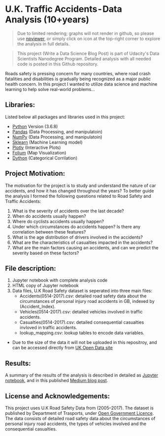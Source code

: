 # U.K. Traffic Accidents - Data Analysis (10+years)
> Due to limited rendering; graphs will not render in github, so please use [npviewer](https://nbviewer.jupyter.org/github/rawanm/DataScientistNanodegree/blob/master/P4_WriteBlogPost/uk_traffic_accidents_data_analysis.ipynb), or simply click on icon at the top-right corner to explore the analysis in full details. 


> This project (Write a Data Science Blog Post) is part of Udacity's Data Scientists Nanodegree Program. Detailed analysis with all needed code is posted in this Github repository.

Roads safety is pressing concern for many countries, where road crash fatalities and disabilities is gradually being recognized as a major public health concern. In this project I wanted to utilize data science and machine learning to help solve real-world problems...

## Libraries:
Listed below all packages and libraries used in this project: 
* [Python](https://www.python.org) Version (3.6.8)
* [Pandas](https://pandas.pydata.org) (Data Processing, and manipulatoin)
* [NumPy](https://www.numpy.org) (Data Processing, and manipulatoin)
* [Sklearn](https://sklearn.org) (Machine Learning model)
* [Plotly](https://plot.ly) (Interactive Plots)
* [Folium](https://python-visualization.github.io/folium/) (Map Visualization)
* [Dython](https://github.com/shakedzy/dython) (Categorical Corrilation)


## Project Motivation:
The motivation for the project is to study and understand the nature of car accidents, and how it has changed throughout the years? To better guide the analysis I formed the following questions related to Road Safety and Traffic Accidents: 
1. What is the severity of accidents over the last decade?
2. When do accidents usually happen?
3. Where do cyclists accidents usually happen?
4. Under which circumstances do accidents happen? Is there any correlation between these features?
5. What is the age distribution of drivers involved in the accidents?
6. What are the characteristics of casualties impacted in the accidents?
7. What are the main factors causing an accidents, and can we predict the severity based on these factors?


## File description:
1. Jupyter notebook with complete analysis code
2. HTML copy of Jupyter notebook
3. Data files, U.K Road Safety dataset is seperated into three main files: 
    * Accidents(0514-2017).csv: detailed road safety data about the circumstances of personal injury road accidents in GB, indexed by (Accident_Index). 
    * Vehicles(0514-2017).csv: detailed vehicles involved in traffic accidents.
    * Casualties(0514-2017).csv: detailed consequential casualties invloved in traffic accidents.
    * lookup_mapping.csv: lookup tables to encode data variables.

* Due to the size of the data it will not be uploaded in this repositroy, and can be accessed directly from [UK Open Data site](https://data.gov.uk/dataset/cb7ae6f0-4be6-4935-9277-47e5ce24a11f/road-safety-data)


## Results: 
A summary of the results of the analysis is described in detailed as [Jupyter notebook](https://github.com/rawanm/DataScientistNanodegree/blob/master/P4_WriteBlogPost/uk_traffic_accidents_data_analysis.ipynb), and in this published [Medium blog post](https://medium.com/@rawanme/u-k-traffic-accidents-data-analysis-10-years-c81293180ee5?postPublishedType=initial). 


## License and Acknowledgements: 
This project uses U.K Road Safety Data from (2005–2017). The dataset is published by Department of Trasports, under [Open Government Licence](http://www.nationalarchives.gov.uk/doc/open-government-licence/version/3/). The data consists of detailed road safety data about the circumstances of personal injury road accidents, the types of vehicles involved and the consequential casualties.
